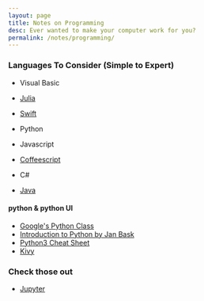 ```yaml
---
layout: page
title: Notes on Programming
desc: Ever wanted to make your computer work for you?
permalink: /notes/programming/
---
```


### Languages To Consider (Simple to Expert)

* Visual Basic

* [Julia](https://julialang.org/learning/)
* [Swift](https://developer.apple.com/swift/)
* Python
* Javascript
* [Coffeescript](http://coffeescript.org/)

* C#
* [Java](https://docs.oracle.com/javase/tutorial/java/index.html)

#### python & python UI

* [Google's Python Class](https://developers.google.com/edu/python/)
* [Introduction to Python by Jan Bask](https://www.slideshare.net/janbasktraining/introduction-about-python-by-janbask-training)
* [Python3 Cheat Sheet](https://tr.pinterest.com/pin/531213718534136710/)
* [Kivy](https://kivy.org/#home)

### Check those out

* [Jupyter](http://jupyter.org/)
